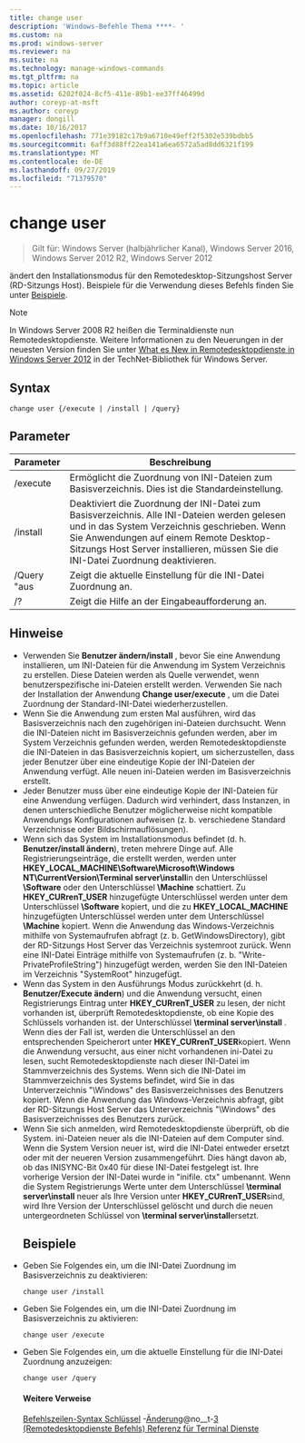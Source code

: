 ```yaml
---
title: change user
description: 'Windows-Befehle Thema ****- '
ms.custom: na
ms.prod: windows-server
ms.reviewer: na
ms.suite: na
ms.technology: manage-windows-commands
ms.tgt_pltfrm: na
ms.topic: article
ms.assetid: 6202f024-8cf5-411e-89b1-ee37ff46499d
author: coreyp-at-msft
ms.author: coreyp
manager: dongill
ms.date: 10/16/2017
ms.openlocfilehash: 771e39182c17b9a6710e49eff2f5302e539bdbb5
ms.sourcegitcommit: 6aff3d88ff22ea141a6ea6572a5ad8dd6321f199
ms.translationtype: MT
ms.contentlocale: de-DE
ms.lasthandoff: 09/27/2019
ms.locfileid: "71379570"
---
```

# <a name="change-user"></a>change user

>Gilt für: Windows Server (halbjährlicher Kanal), Windows Server 2016, Windows Server 2012 R2, Windows Server 2012

ändert den Installationsmodus für den Remotedesktop-Sitzungshost Server (RD-Sitzungs Host).
Beispiele für die Verwendung dieses Befehls finden Sie unter [Beispiele](#BKMK_examples).
> [!NOTE]
> In Windows Server 2008 R2 heißen die Terminaldienste nun Remotedesktopdienste. Weitere Informationen zu den Neuerungen in der neuesten Version finden Sie unter [What es New in Remotedesktopdienste in Windows Server 2012](https://technet.microsoft.com/library/hh831527) in der TechNet-Bibliothek für Windows Server.
> ## <a name="syntax"></a>Syntax
> ```
> change user {/execute | /install | /query}
> ```
> ## <a name="parameters"></a>Parameter
> 
> | Parameter |                                                                                                 Beschreibung                                                                                                  |
> |-----------|--------------------------------------------------------------------------------------------------------------------------------------------------------------------------------------------------------------|
> | /execute  |                                                                Ermöglicht die Zuordnung von INI-Dateien zum Basisverzeichnis. Dies ist die Standardeinstellung.                                                                 |
> | /install  | Deaktiviert die Zuordnung der INI-Datei zum Basisverzeichnis. Alle INI-Dateien werden gelesen und in das System Verzeichnis geschrieben. Wenn Sie Anwendungen auf einem Remote Desktop-Sitzungs Host Server installieren, müssen Sie die INI-Datei Zuordnung deaktivieren. |
> |  /Query "aus   |                                                                             Zeigt die aktuelle Einstellung für die INI-Datei Zuordnung an.                                                                              |
> |    /?     |                                                                                     Zeigt die Hilfe an der Eingabeaufforderung an.                                                                                     |
> 
> ## <a name="remarks"></a>Hinweise
> - Verwenden Sie **Benutzer ändern/install** , bevor Sie eine Anwendung installieren, um INI-Dateien für die Anwendung im System Verzeichnis zu erstellen. Diese Dateien werden als Quelle verwendet, wenn benutzerspezifische ini-Dateien erstellt werden. Verwenden Sie nach der Installation der Anwendung **Change user/execute** , um die Datei Zuordnung der Standard-INI-Datei wiederherzustellen.
> - Wenn Sie die Anwendung zum ersten Mal ausführen, wird das Basisverzeichnis nach den zugehörigen ini-Dateien durchsucht. Wenn die INI-Dateien nicht im Basisverzeichnis gefunden werden, aber im System Verzeichnis gefunden werden, werden Remotedesktopdienste die INI-Dateien in das Basisverzeichnis kopiert, um sicherzustellen, dass jeder Benutzer über eine eindeutige Kopie der INI-Dateien der Anwendung verfügt. Alle neuen ini-Dateien werden im Basisverzeichnis erstellt.
> - Jeder Benutzer muss über eine eindeutige Kopie der INI-Dateien für eine Anwendung verfügen. Dadurch wird verhindert, dass Instanzen, in denen unterschiedliche Benutzer möglicherweise nicht kompatible Anwendungs Konfigurationen aufweisen (z. b. verschiedene Standard Verzeichnisse oder Bildschirmauflösungen).
> - Wenn sich das System im Installationsmodus befindet (d. h. **Benutzer/install ändern**), treten mehrere Dinge auf. Alle Registrierungseinträge, die erstellt werden, werden unter **HKEY_LOCAL_MACHINE\Software\Microsoft\Windows NT\CurrentVersion\Terminal server\install**in den Unterschlüssel **\Software** oder den Unterschlüssel **\Machine** schattiert. Zu **HKEY_CURrenT_USER** hinzugefügte Unterschlüssel werden unter dem Unterschlüssel **\Software** kopiert, und die zu **HKEY_LOCAL_MACHINE** hinzugefügten Unterschlüssel werden unter dem Unterschlüssel **\Machine** kopiert. Wenn die Anwendung das Windows-Verzeichnis mithilfe von Systemaufrufen abfragt (z. b. GetWindowsDirectory), gibt der RD-Sitzungs Host Server das Verzeichnis systemroot zurück. Wenn eine INI-Datei Einträge mithilfe von Systemaufrufen (z. b. "Write-PrivateProfileString") hinzugefügt werden, werden Sie den INI-Dateien im Verzeichnis "SystemRoot" hinzugefügt.
> - Wenn das System in den Ausführungs Modus zurückkehrt (d. h. **Benutzer/Execute ändern**) und die Anwendung versucht, einen Registrierungs Eintrag unter **HKEY_CURrenT_USER** zu lesen, der nicht vorhanden ist, überprüft Remotedesktopdienste, ob eine Kopie des Schlüssels vorhanden ist. der Unterschlüssel **\terminal server\install** . Wenn dies der Fall ist, werden die Unterschlüssel an den entsprechenden Speicherort unter **HKEY_CURrenT_USER**kopiert. Wenn die Anwendung versucht, aus einer nicht vorhandenen ini-Datei zu lesen, sucht Remotedesktopdienste nach dieser INI-Datei im Stammverzeichnis des Systems. Wenn sich die INI-Datei im Stammverzeichnis des Systems befindet, wird Sie in das Unterverzeichnis "\Windows" des Basisverzeichnisses des Benutzers kopiert. Wenn die Anwendung das Windows-Verzeichnis abfragt, gibt der RD-Sitzungs Host Server das Unterverzeichnis "\Windows" des Basisverzeichnisses des Benutzers zurück.
> - Wenn Sie sich anmelden, wird Remotedesktopdienste überprüft, ob die System. ini-Dateien neuer als die INI-Dateien auf dem Computer sind. Wenn die System Version neuer ist, wird die INI-Datei entweder ersetzt oder mit der neueren Version zusammengeführt. Dies hängt davon ab, ob das INISYNC-Bit 0x40 für diese INI-Datei festgelegt ist. Ihre vorherige Version der INI-Datei wurde in "inifile. ctx" umbenannt. Wenn die System Registrierungs Werte unter dem Unterschlüssel **\terminal server\install** neuer als Ihre Version unter **HKEY_CURrenT_USER**sind, wird Ihre Version der Unterschlüssel gelöscht und durch die neuen untergeordneten Schlüssel von **\terminal server\install**ersetzt.
>   ## <a name="BKMK_examples"></a>Beispiele
> - Geben Sie Folgendes ein, um die INI-Datei Zuordnung im Basisverzeichnis zu deaktivieren:
>   ```
>   change user /install
>   ```
> - Geben Sie Folgendes ein, um die INI-Datei Zuordnung im Basisverzeichnis zu aktivieren:
>   ```
>   change user /execute
>   ```
> - Geben Sie Folgendes ein, um die aktuelle Einstellung für die INI-Datei Zuordnung anzuzeigen:
>   ```
>   change user /query
>   ```
>   #### <a name="additional-references"></a>Weitere Verweise
>   [Befehlszeilen-Syntax Schlüssel](command-line-syntax-key.md)
>   -[Änderung](change.md)@no__t-[3 &#40;Remotedesktopdienste Befehls&#41; Referenz für Terminal Dienste](remote-desktop-services-terminal-services-command-reference.md)
